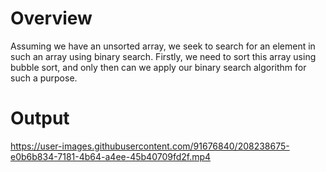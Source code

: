 # Overview
 Assuming we have an unsorted array, we seek to search for an element in such an array using binary search. Firstly, we need to sort this array using bubble sort, and only then can we apply our binary search algorithm for such a purpose.

# Output


https://user-images.githubusercontent.com/91676840/208238675-e0b6b834-7181-4b64-a4ee-45b40709fd2f.mp4


